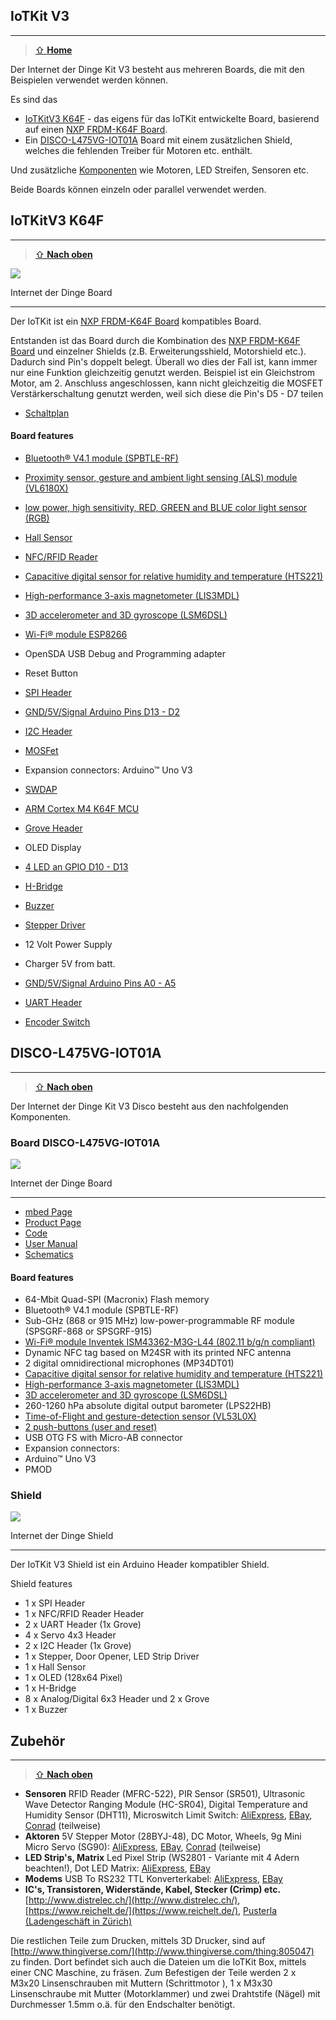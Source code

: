 ## IoTKit V3
***

> [⇧ **Home**](../README.md)

Der Internet der Dinge Kit V3 besteht aus mehreren Boards, die mit den Beispielen verwendet werden können.

Es sind das 
* [IoTKitV3 K64F](#iotkitv3-k64f) - das eigens für das IoTKit entwickelte Board, basierend auf einen [NXP FRDM-K64F Board](https://os.mbed.com/platforms/FRDM-K64F/). 
* Ein [DISCO-L475VG-IOT01A](#DISCO-L475VG-IOT01A) Board mit einem zusätzlichen Shield, welches die fehlenden Treiber für Motoren etc. enthält.

Und zusätzliche [Komponenten](#zubehör) wie Motoren, LED Streifen, Sensoren etc.

Beide Boards können einzeln oder parallel verwendet werden.

## IoTKitV3 K64F
***

> [⇧ **Nach oben**](#)

![](../images/IoTKit.png)

Internet der Dinge Board

- - -

Der IoTKit ist ein [NXP FRDM-K64F Board](https://os.mbed.com/platforms/FRDM-K64F/) kompatibles Board.
 
Entstanden ist das Board durch die Kombination des [NXP FRDM-K64F Board](https://os.mbed.com/platforms/FRDM-K64F/) und einzelner Shields (z.B. Erweiterungsshield, Motorshield etc.). Dadurch sind Pin&#039;s doppelt belegt. Überall wo dies der Fall ist, kann immer nur eine Funktion gleichzeitig genutzt werden. Beispiel ist ein Gleichstrom Motor, am 2\. Anschluss angeschlossen, kann nicht gleichzeitig die MOSFET Verstärkerschaltung genutzt werden, weil sich diese die Pin&#039;s D5 - D7 teilen

* [Schaltplan](IoTKitV3.pdf) 

#### Board features

* [Bluetooth® V4.1 module (SPBTLE-RF)](../wearables/)
* [Proximity sensor, gesture and ambient light sensing (ALS) module (VL6180X)](../i2c#vl6180x)
* [low power, high sensitivity, RED, GREEN and BLUE color light sensor (RGB)](../i2c#ISL29125)
* [Hall Sensor](../sensors#Hall-Sensor)
* [NFC/RFID Reader](../rfid/)
* [Capacitive digital sensor for relative humidity and temperature (HTS221)](../i2c#hts221)
* [High-performance 3-axis magnetometer (LIS3MDL)](../i2c#lis3mdl)
* [3D accelerometer and 3D gyroscope (LSM6DSL)](../i2c#LSM6DSL)
* [Wi-Fi® module ESP8266](../wlan)


* OpenSDA USB Debug and Programming adapter
* Reset Button
* [SPI Header](../spi/)
* [GND/5V/Signal Arduino Pins D13 - D2](../gpio/)
* [I2C Header](../i2c/)
* [MOSFet](../actors)
* Expansion connectors: Arduino™ Uno V3
* [SWDAP](https://os.mbed.com/teams/mbed/wiki/SWDAP)
* [ARM Cortex M4 K64F MCU](https://www.nxp.com/products/processors-and-microcontrollers/arm-based-processors-and-mcus/kinetis-cortex-m-mcus/k-seriesperformancem4/k6x-ethernet/kinetis-k64-120-mhz-256kb-sram-microcontrollers-mcus-based-on-arm-cortex-m4-core:K64_120)
* [Grove Header](http://wiki.seeedstudio.com/Grove_System/)
* OLED Display
* [4 LED an GPIO D10 - D13](../gpio#DigitalOut)


* [H-Bridge](../actors/)
* [Buzzer](../gpio/)
* [Stepper Driver](../actors/)


* 12 Volt Power Supply
* Charger 5V from batt.
* [GND/5V/Signal Arduino Pins A0 - A5](../gpio/)
* [UART Header](../uart/)

* [Encoder Switch](../gpio)

## DISCO-L475VG-IOT01A
***

> [⇧ **Nach oben**](#)

Der Internet der Dinge Kit V3 Disco besteht aus den nachfolgenden Komponenten.

### Board DISCO-L475VG-IOT01A

![](../images/STM32L4.png)

Internet der Dinge Board

- - -

* [mbed Page](https://os.mbed.com/platforms/ST-Discovery-L475E-IOT01A/)
* [Product Page](https://www.st.com/en/evaluation-tools/b-l475e-iot01a.html?icmp=tt5071_gl_bn_apr2017)
* [Code](https://os.mbed.com/teams/Disco-L475VG-IOT/)
* [User Manual](https://www.st.com/content/ccc/resource/technical/document/user_manual/group0/b1/b8/7a/f2/f7/8d/4b/6b/DM00347848/files/DM00347848.pdf/jcr:content/translations/en.DM00347848.pdf)
* [Schematics](https://www.st.com/resource/en/schematic_pack/b-l475e-iot01ax_sch.zip)

#### Board features

* 64-Mbit Quad-SPI (Macronix) Flash memory
* Bluetooth® V4.1 module (SPBTLE-RF)
* Sub-GHz (868 or 915 MHz) low-power-programmable RF module (SPSGRF-868 or SPSGRF-915)
* [Wi-Fi® module Inventek ISM43362-M3G-L44 (802.11 b/g/n compliant)](../wlan)
* Dynamic NFC tag based on M24SR with its printed NFC antenna
* 2 digital omnidirectional microphones (MP34DT01)
* [Capacitive digital sensor for relative humidity and temperature (HTS221)](../i2c#HTS221)
* [High-performance 3-axis magnetometer (LIS3MDL)](../i2c#LIS3MDL)
* [3D accelerometer and 3D gyroscope (LSM6DSL)](../i2c#LSM6DSL)
* 260-1260 hPa absolute digital output barometer (LPS22HB)
* [Time-of-Flight and gesture-detection sensor (VL53L0X)](../i2c#VL53L0X)
* [2 push-buttons (user and reset)](../gpio)
* USB OTG FS with Micro-AB connector
* Expansion connectors:
* Arduino™ Uno V3
* PMOD

### Shield

![](../images/Shield.png)

Internet der Dinge Shield 

- - -

Der IoTKit V3 Shield ist ein Arduino Header kompatibler Shield.

Shield features
* 1 x SPI Header
* 1 x NFC/RFID Reader Header
* 2 x UART Header (1x Grove)
* 4 x Servo 4x3 Header
* 2 x I2C Header (1x Grove)
* 1 x Stepper, Door Opener, LED Strip Driver
* 1 x Hall Sensor
* 1 x OLED (128x64 Pixel)
* 1 x H-Bridge
* 8 x Analog/Digital 6x3 Header und 2 x Grove
* 1 x Buzzer

## Zubehör
***

> [⇧ **Nach oben**](#)

*   **Sensoren** RFID Reader (MFRC-522), PIR Sensor (SR501), Ultrasonic Wave Detector Ranging Module (HC-SR04), Digital Temperature and Humidity Sensor (DHT11), Microswitch Limit Switch: [AliExpress](http://www.aliexpress.com/), [EBay](http://www.ebay.ch/), [Conrad](http://www.conrad.ch/) (teilweise)
*   **Aktoren** 5V Stepper Motor (28BYJ-48), DC Motor, Wheels, 9g Mini Micro Servo (SG90): [AliExpress](http://www.aliexpress.com/), [EBay](http://www.ebay.ch/), [Conrad](http://www.conrad.ch/) (teilweise)
*   **LED Strip&#039;s, Matrix** Led Pixel Strip (WS2801 - Variante mit 4 Adern beachten!), Dot LED Matrix: [AliExpress](http://www.aliexpress.com/), [EBay](http://www.ebay.ch/)
*   **Modems** USB To RS232 TTL Konverterkabel: [AliExpress](http://www.aliexpress.com/), [EBay](http://www.ebay.ch/)
*   **IC&#039;s, Transistoren, Widerstände, Kabel, Stecker (Crimp) etc.** [http://www.distrelec.ch/](http://www.distrelec.ch/), [https://www.reichelt.de/](https://www.reichelt.de/), [Pusterla (Ladengeschäft in Zürich)](http://www.pusterla.ch/)

Die restlichen Teile zum Drucken, mittels 3D Drucker, sind auf [http://www.thingiverse.com/](http://www.thingiverse.com/thing:805047) zu finden. Dort befindet sich auch die Dateien um die IoTKit Box, mittels einer CNC Maschine, zu fräsen. Zum Befestigen der Teile werden 2 x M3x20 Linsenschrauben mit Muttern (Schrittmotor ), 1 x M3x30 Linsenschraube mit Mutter (Motorklammer) und zwei Drahtstife (Nägel) mit Durchmesser 1.5mm o.ä. für den Endschalter benötigt.